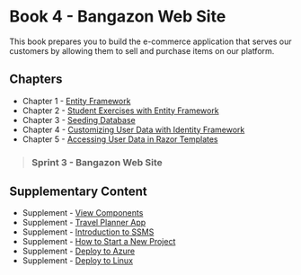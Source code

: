# Book 4 - Bangazon Web Site

This book prepares you to build the e-commerce application that serves our customers by allowing them to sell and purchase items on our platform.

## Chapters

* Chapter 1 - [Entity Framework](./chapters/EF_INTRO.md)
* Chapter 2 - [Student Exercises with Entity Framework](./chapters/STUDENT_EXERCISES_EF.md)
* Chapter 3 - [Seeding Database](./chapters/EF_SEEDING.md)
* Chapter 4 - [Customizing User Data with Identity Framework](./chapters/ASPNET_IDENTITY_INTRO.md)
* Chapter 5 - [Accessing User Data in Razor Templates](./chapters/IDENTITY_RAZOR.md)

> ### __Sprint 3__ - Bangazon Web Site



## Supplementary Content

* Supplement - [View Components](./chapters/VIEW_COMPONENTS.md)
* Supplement - [Travel Planner App](./chapters/TRAVEL_PLANNER_IF_EF.md)
* Supplement - [Introduction to SSMS](./chapters/SSMS_INTRO.md)
* Supplement - [How to Start a New Project](./chapters/PROJECT_INIT.md)
* Supplement - [Deploy to Azure](./chapters/AZURE_DEPLOY.md)
* Supplement - [Deploy to Linux](./chapters/LINUX_DEPLOY.md)
